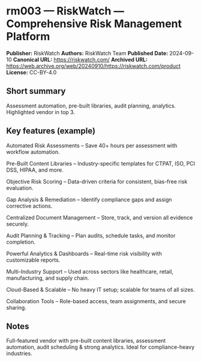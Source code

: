 # rm003 — RiskWatch — Comprehensive Risk Management Platform

**Publisher:** RiskWatch
**Authors:** RiskWatch Team
**Published Date:** 2024-09-10
**Canonical URL:** https://riskwatch.com/
**Archived URL:** https://web.archive.org/web/20240910/https://riskwatch.com/product
**License:** CC-BY-4.0

## Short summary
Assessment automation, pre-built libraries, audit planning, analytics. Highlighted vendor in top 3.

## Key features (example)
Automated Risk Assessments – Save 40+ hours per assessment with workflow automation.

Pre-Built Content Libraries – Industry-specific templates for CTPAT, ISO, PCI DSS, HIPAA, and more.

Objective Risk Scoring – Data-driven criteria for consistent, bias-free risk evaluation.

Gap Analysis & Remediation – Identify compliance gaps and assign corrective actions.

Centralized Document Management – Store, track, and version all evidence securely.

Audit Planning & Tracking – Plan audits, schedule tasks, and monitor completion.

Powerful Analytics & Dashboards – Real-time risk visibility with customizable reports.

Multi-Industry Support – Used across sectors like healthcare, retail, manufacturing, and supply chain.

Cloud-Based & Scalable – No heavy IT setup; scalable for teams of all sizes.

Collaboration Tools – Role-based access, team assignments, and secure sharing.

## Notes
Full-featured vendor with pre-built content libraries, assessment automation, audit scheduling & strong analytics. Ideal for compliance-heavy industries.
